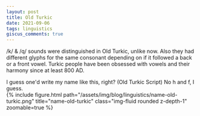 ```yaml
---
layout: post
title: Old Turkic
date: 2021-09-06
tags: linguistics
giscus_comments: true
---
```


/k/ & /q/ sounds were distinguished in Old Turkic, unlike now. Also they had different glyphs for the same consonant
depending on if it followed a back or a front vowel. Turkic people have been obsessed with vowels and their
harmony since at least 800 AD.

<div class="row">
    <div class="col-sm mt-3 mt-md-0">
        <div class="caption">
            I guess one'd write my name like this, right? (Old Turkic Script)  
            No h and f, I guess.
        </div>
        {% include figure.html path="/assets/img/blog/linguistics/name-old-turkic.png" title="name-old-turkic" class="img-fluid rounded z-depth-1" zoomable=true %}
    </div>
</div>
